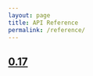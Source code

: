 ```yaml
---
layout: page
title: API Reference
permalink: /reference/
---
```


<!-- MARKER -->
## [0.17](../api/0.17/index)
